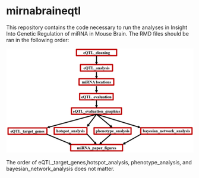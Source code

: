 # mirnabraineqtl

This repository contains the code necessary to run the analyses in Insight Into Genetic Regulation of miRNA in Mouse Brain.  The RMD files should be ran in the following order:

![alt text](https://github.com/gordonkordas/mirnabraineqtl/blob/master/images/code_flowchart.PNG)

The order of eQTL_target_genes,hotspot_analysis, phenotype_analysis, and bayesian_network_analysis does not matter.

